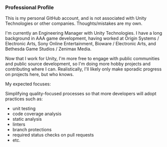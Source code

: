 ### Professional Profile

This is my personal GitHub account, and is not associated with Unity Technologies or other companies. Thoughts/mistakes are my own.

I'm currently an Engineering Manager with Unity Technologies. I have a long background in AAA game development, having worked at Origin Systems / Electronic Arts, Sony Online Entertainment, Bioware / Electronic Arts, and Bethesda Game Studios / Zenimax Media.

Now that I work for Unity, I'm more free to engage with public communities and public source development, so I'm doing more hobby projects and contributing where I can. Realistically, I'll likely only make sporadic progress on projects here, but who knows.

My expected focuses:

Simplifying quality-focused processes so that more developers will adopt practices such as:
- unit testing
- code coverage analysis
- static analysis
- linters
- branch protections
- required status checks on pull requests
- etc.

<!--
**ericsebesta/ericsebesta** is a ✨ _special_ ✨ repository because its `README.md` (this file) appears on your GitHub profile.

Here are some ideas to get you started:

- 🔭 I’m currently working on ...
- 🌱 I’m currently learning ...
- 👯 I’m looking to collaborate on ...
- 🤔 I’m looking for help with ...
- 💬 Ask me about ...
- 📫 How to reach me: ...
- 😄 Pronouns: ...
- ⚡ Fun fact: ...
-->
